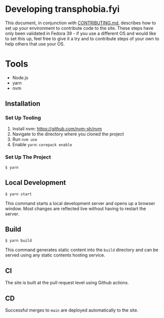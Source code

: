 # Developing transphobia.fyi

This document, in conjunction with [CONTRIBUTING.md](./CONTRIBUTING.md), describes how to set up your environment to 
contribute code to the site. These steps have only been validated in Fedora 39 - if you use a different OS
and would like to set this up, feel free to give it a try and to contribute steps of your own to help others that use
your OS.

# Tools

* Node.js
* yarn
* nvm

## Installation

### Set Up Tooling

1. Install nvm: https://github.com/nvm-sh/nvm
2. Navigate to the directory where you cloned the project
3. Run `nvm use`
4. Enable `yarn`: `corepack enable`

### Set Up The Project

```
$ yarn
```

## Local Development

```
$ yarn start
```

This command starts a local development server and opens up a browser window. Most changes are reflected live without
having to restart the server.

## Build

```
$ yarn build
```

This command generates static content into the `build` directory and can be served using any static contents hosting
service.

## CI

The site is built at the pull request level using Github actions.

## CD

Successful merges to `main` are deployed automatically to the site.
